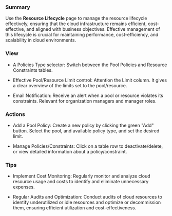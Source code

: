 ### **Summary**

Use the **Resource Lifecycle** page to manage the resource lifecycle effectively, ensuring that the cloud 
infrastructure remains efficient, cost-effective, and aligned with business objectives.
Effective management of this lifecycle is crucial for maintaining performance, cost-efficiency, and scalability in cloud environments.

### **View**

- A Policies Type selector: Switch between the Pool Policies and Resource Constraints tables.

- Effective Pool/Resource Limit control: Attention the Limit column. It gives a clear overview of the limits set to the pool/resource.
   
- Email Notification: Receive an alert when a pool or resource violates its constraints. Relevant for organization managers and manager roles.

### **Actions**

- Add a Pool Policy: Create a new policy by clicking the green "Add" button. Select the pool, and available policy type, and set the desired limit.

- Manage Policies/Constraints: Click on a table row to deactivate/delete, or view detailed information about a policy/constraint.

### **Tips**

- Implement Cost Monitoring: Regularly monitor and analyze cloud resource usage and costs to identify and eliminate unnecessary expenses.

- Regular Audits and Optimization: Conduct audits of cloud resources to identify underutilized or idle resources and optimize or decommission them, ensuring efficient utilization and cost-effectiveness.